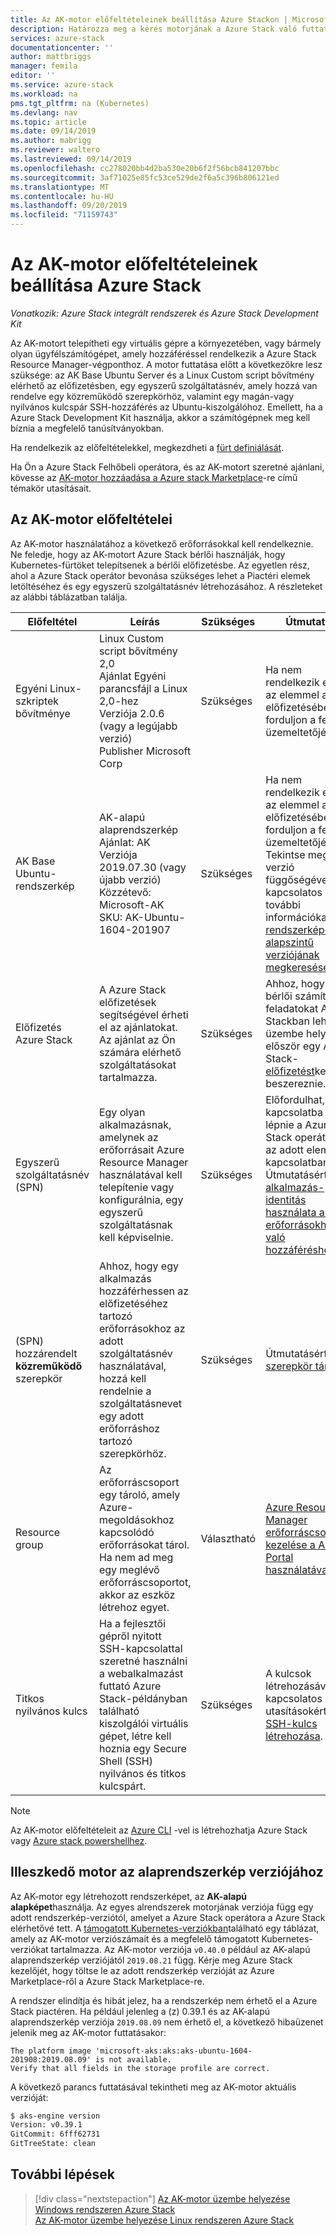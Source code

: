 ```yaml
---
title: Az AK-motor előfeltételeinek beállítása Azure Stackon | Microsoft Docs
description: Határozza meg a kérés motorjának a Azure Stack való futtatásának követelményeit.
services: azure-stack
documentationcenter: ''
author: mattbriggs
manager: femila
editor: ''
ms.service: azure-stack
ms.workload: na
pms.tgt_pltfrm: na (Kubernetes)
ms.devlang: nav
ms.topic: article
ms.date: 09/14/2019
ms.author: mabrigg
ms.reviewer: waltero
ms.lastreviewed: 09/14/2019
ms.openlocfilehash: cc278020bb4d2ba530e20b6f2f56bcb841207bbc
ms.sourcegitcommit: 3af71025e85fc53ce529de2f6a5c396b806121ed
ms.translationtype: MT
ms.contentlocale: hu-HU
ms.lasthandoff: 09/20/2019
ms.locfileid: "71159743"
---
```

# <a name="set-up-the-prerequisites-for-the-aks-engine-on-azure-stack"></a>Az AK-motor előfeltételeinek beállítása Azure Stack

*Vonatkozik: Azure Stack integrált rendszerek és Azure Stack Development Kit*

Az AK-motort telepítheti egy virtuális gépre a környezetében, vagy bármely olyan ügyfélszámítógépet, amely hozzáféréssel rendelkezik a Azure Stack Resource Manager-végponthoz. A motor futtatása előtt a következőkre lesz szüksége: az AK Base Ubuntu Server és a Linux Custom script bővítmény elérhető az előfizetésben, egy egyszerű szolgáltatásnév, amely hozzá van rendelve egy közreműködő szerepkörhöz, valamint egy magán-vagy nyilvános kulcspár SSH-hozzáférés az Ubuntu-kiszolgálóhoz. Emellett, ha a Azure Stack Development Kit használja, akkor a számítógépnek meg kell bíznia a megfelelő tanúsítványokban.

Ha rendelkezik az előfeltételekkel, megkezdheti a [fürt definiálását](azure-stack-kubernetes-aks-engine-deploy-cluster.md).

Ha Ön a Azure Stack Felhőbeli operátora, és az AK-motort szeretné ajánlani, kövesse az [AK-motor hozzáadása a Azure stack Marketplace](../operator/azure-stack-aks-engine.md)-re című témakör utasításait.

## <a name="prerequisites-for-the-aks-engine"></a>Az AK-motor előfeltételei

Az AK-motor használatához a következő erőforrásokkal kell rendelkeznie. Ne feledje, hogy az AK-motort Azure Stack bérlői használják, hogy Kubernetes-fürtöket telepítsenek a bérlői előfizetésbe. Az egyetlen rész, ahol a Azure Stack operátor bevonása szükséges lehet a Piactéri elemek letöltéséhez és egy egyszerű szolgáltatásnév létrehozásához. A részleteket az alábbi táblázatban találja.

| Előfeltétel | Leírás | Szükséges | Útmutatás |
| --- | --- | --- | --- |
| Egyéni Linux-szkriptek bővítménye | Linux Custom script bővítmény 2,0<br>Ajánlat Egyéni parancsfájl a Linux 2,0-hez<br>Verziója 2.0.6 (vagy a legújabb verzió)<br>Publisher Microsoft Corp | Szükséges | Ha nem rendelkezik ezzel az elemmel az előfizetésében, forduljon a felhő üzemeltetőjéhez. |
| AK Base Ubuntu-rendszerkép | AK-alapú alaprendszerkép<br>Ajánlat: AK<br>Verziója 2019.07.30 (vagy újabb verzió)<br>Közzétevő: Microsoft-AK<br>SKU: AK-Ubuntu-1604-201907 | Szükséges | Ha nem rendelkezik ezzel az elemmel az előfizetésében, forduljon a felhő üzemeltetőjéhez. Tekintse meg a verzió függőségével kapcsolatos további információkat a [rendszerképek alapszintű verziójának megkereséséhez](#matching-engine-to-base-image-version). |
| Előfizetés Azure Stack | A Azure Stack előfizetések segítségével érheti el az ajánlatokat. Az ajánlat az Ön számára elérhető szolgáltatásokat tartalmazza. | Szükséges | Ahhoz, hogy a bérlői számítási feladatokat Azure Stackban lehessen üzembe helyezni, először egy Azure Stack- [előfizetést](https://docs.microsoft.com/azure-stack/user/azure-stack-subscribe-services)kell beszereznie. |
| Egyszerű szolgáltatásnév (SPN) |  Egy olyan alkalmazásnak, amelynek az erőforrásait Azure Resource Manager használatával kell telepítenie vagy konfigurálnia, egy egyszerű szolgáltatásnak kell képviselnie. | Szükséges | Előfordulhat, hogy kapcsolatba kell lépnie a Azure Stack operátorral az adott elemmel kapcsolatban.  Útmutatásért lásd: [alkalmazás-identitás használata az erőforrásokhoz való hozzáféréshez](https://docs.microsoft.com/azure-stack/operator/azure-stack-create-service-principals) |
| (SPN) hozzárendelt **közreműködő** szerepkör | Ahhoz, hogy egy alkalmazás hozzáférhessen az előfizetéséhez tartozó erőforrásokhoz az adott szolgáltatásnév használatával, hozzá kell rendelnie a szolgáltatásnevet egy adott erőforráshoz tartozó szerepkörhöz. | Szükséges | Útmutatásért lásd: [szerepkör társítása](https://docs.microsoft.com/azure-stack/operator/azure-stack-create-service-principals#assign-a-role) |
| Resource group | Az erőforráscsoport egy tároló, amely Azure-megoldásokhoz kapcsolódó erőforrásokat tárol. Ha nem ad meg egy meglévő erőforráscsoportot, akkor az eszköz létrehoz egyet. | Választható | [Azure Resource Manager erőforráscsoportok kezelése a Azure Portal használatával](https://docs.microsoft.com/azure/azure-resource-manager/manage-resource-groups-portal) |
| Titkos nyilvános kulcs | Ha a fejlesztői gépről nyitott SSH-kapcsolattal szeretné használni a webalkalmazást futtató Azure Stack-példányban található kiszolgálói virtuális gépet, létre kell hoznia egy Secure Shell (SSH) nyilvános és titkos kulcspárt. | Szükséges | A kulcsok létrehozásával kapcsolatos utasításokért lásd: [SSH-kulcs létrehozása](https://docs.microsoft.com/azure-stack/user/azure-stack-dev-start-howto-ssh-public-key).|

> [!Note]  
> Az AK-motor előfeltételeit az [Azure CLI](https://docs.microsoft.com/azure-stack/user/azure-stack-version-profiles-azurecli2) -vel is létrehozhatja Azure Stack vagy [Azure stack powershellhez](https://docs.microsoft.com/azure-stack/operator/azure-stack-powershell-install).

## <a name="matching-engine-to-base-image-version"></a>Illeszkedő motor az alaprendszerkép verziójához

Az AK-motor egy létrehozott rendszerképet, az **AK-alapú alapképet**használja. Az egyes alrendszerek motorjának verziója függ egy adott rendszerkép-verziótól, amelyet a Azure Stack operátora a Azure Stack elérhetővé tett. A [támogatott Kubernetes-verziókban](https://github.com/Azure/aks-engine/blob/master/docs/topics/azure-stack.md#supported-kubernetes-versions)található egy táblázat, amely az AK-motor verziószámait és a megfelelő támogatott Kubernetes-verziókat tartalmazza. Az AK-motor verziója `v0.40.0` például az AK-alapú alaprendszerkép verziójától `2019.08.21` függ. Kérje meg Azure Stack kezelőjét, hogy töltse le az adott rendszerkép verzióját az Azure Marketplace-ről a Azure Stack Marketplace-re.

A rendszer elindítja és hibát jelez, ha a rendszerkép nem érhető el a Azure Stack piactéren. Ha például jelenleg a (z) 0.39.1 és az AK-alapú alaprendszerkép verziója `2019.08.09` nem érhető el, a következő hibaüzenet jelenik meg az AK-motor futtatásakor: 

```Text  
The platform image 'microsoft-aks:aks:aks-ubuntu-1604-201908:2019.08.09' is not available. 
Verify that all fields in the storage profile are correct.
```

A következő parancs futtatásával tekintheti meg az AK-motor aktuális verzióját:

```bash  
$ aks-engine version
Version: v0.39.1
GitCommit: 6fff62731
GitTreeState: clean
```

## <a name="next-steps"></a>További lépések

> [!div class="nextstepaction"]
> [Az AK-motor üzembe helyezése Windows rendszeren Azure Stack](azure-stack-kubernetes-aks-engine-deploy-windows.md)  
> [Az AK-motor üzembe helyezése Linux rendszeren Azure Stack](azure-stack-kubernetes-aks-engine-deploy-linux.md)